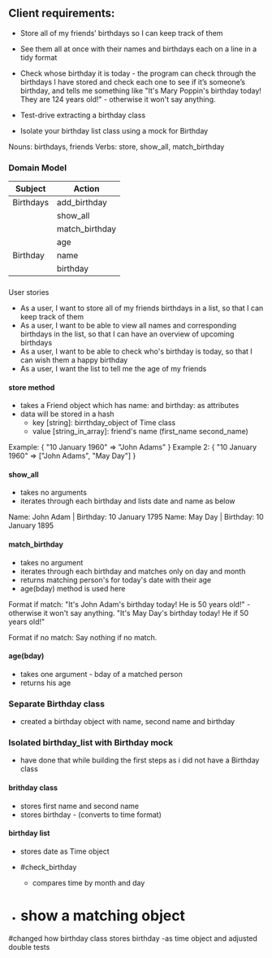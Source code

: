 ## Client requirements:

- Store all of my friends’ birthdays so I can keep track of them

- See them all at once with their names and birthdays each on a line in a tidy format

- Check whose birthday it is today - the program can check through the birthdays I have stored and check each one to see if it’s someone’s birthday, and tells me something like "It's Mary Poppin's birthday today! They are 124 years old!" - otherwise it won't say anything.

- Test-drive extracting a birthday class

- Isolate your birthday list class using a mock for Birthday

Nouns: birthdays, friends
Verbs: store, show_all, match_birthday

### Domain Model

| Subject   | Action         |
| --------- | -------------- |
| Birthdays | add_birthday   |
|           | show_all       |
|           | match_birthday |
|           | age            |
| Birthday  | name           |
|           | birthday       |

###

User stories

- As a user, I want to store all of my friends birthdays in a list, so that I can keep track of them
- As a user, I want to be able to view all names and corresponding birthdays in the list, so that I can have an overview of upcoming birthdays
- As a user, I want to be able to check who's birthday is today, so that I can wish them a happy birthday
- As a user, I want the list to tell me the age of my friends

#### store method

- takes a Friend object which has name: and birthday: as attributes
- data will be stored in a hash
  - key [string]: birrthday_object of Time class
  - value [string_in_array]: friend's name (first_name second_name)

Example: { "10 January 1960" => "John Adams" }
Example 2: {
"10 January 1960" => ["John Adams", "May Day"]
}

#### show_all

- takes no arguments
- iterates through each birthday and lists date and name as below

Name: John Adam | Birthday: 10 January 1795
Name: May Day | Birthday: 10 January 1895

#### match_birthday

- takes no argument
- iterates through each birthday and matches only on day and month
- returns matching person's for today's date with their age
- age(bday) method is used here

Format if match:
"It's John Adam's birthday today! He is 50 years old!" - otherwise it won't say anything.
"It's May Day's birthday today! He if 50 years old!"

Format if no match:
Say nothing if no match.

#### age(bday)

- takes one argument - bday of a matched person
- returns his age

### Separate Birthday class

- created a birthday object with name, second name and birthday

### Isolated birthday_list with Birthday mock

- have done that while building the first steps as i did not have a Birthday class

#### brithday class

- stores first name and second name
- stores birthday - (converts to time format)

#### birthday list

- stores date as Time object

- #check_birthday

  - compares time by month and day

- # show a matching object

#changed how birthday class stores birthday -as time object and adjusted double tests
